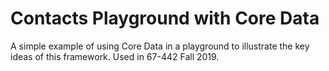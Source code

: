 Contacts Playground with Core Data
===
A simple example of using Core Data in a playground to illustrate the key ideas of this framework.  Used in 67-442 Fall 2019.